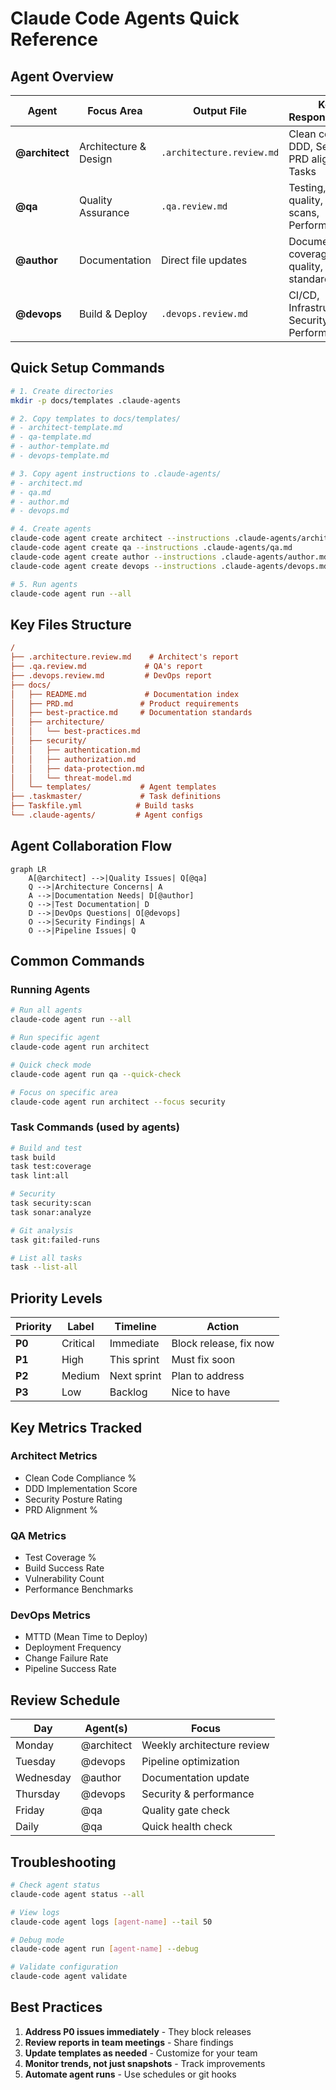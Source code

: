 # Claude Code Agents Quick Reference

## Agent Overview

| Agent          | Focus Area            | Output File               | Key Responsibilities                               |
| -------------- | --------------------- | ------------------------- | -------------------------------------------------- |
| **@architect** | Architecture & Design | `.architecture.review.md` | Clean code, DDD, Security, PRD alignment, Tasks    |
| **@qa**        | Quality Assurance     | `.qa.review.md`           | Testing, Code quality, Security scans, Performance |
| **@author**    | Documentation         | Direct file updates       | Documentation coverage, quality, standards         |
| **@devops**    | Build & Deploy        | `.devops.review.md`       | CI/CD, Infrastructure, Security, Performance       |

## Quick Setup Commands

```bash
# 1. Create directories
mkdir -p docs/templates .claude-agents

# 2. Copy templates to docs/templates/
# - architect-template.md
# - qa-template.md
# - author-template.md
# - devops-template.md

# 3. Copy agent instructions to .claude-agents/
# - architect.md
# - qa.md
# - author.md
# - devops.md

# 4. Create agents
claude-code agent create architect --instructions .claude-agents/architect.md
claude-code agent create qa --instructions .claude-agents/qa.md
claude-code agent create author --instructions .claude-agents/author.md
claude-code agent create devops --instructions .claude-agents/devops.md

# 5. Run agents
claude-code agent run --all
```

## Key Files Structure

```ini
/
├── .architecture.review.md    # Architect's report
├── .qa.review.md             # QA's report
├── .devops.review.md         # DevOps report
├── docs/
│   ├── README.md             # Documentation index
│   ├── PRD.md               # Product requirements
│   ├── best-practice.md     # Documentation standards
│   ├── architecture/
│   │   └── best-practices.md
│   ├── security/
│   │   ├── authentication.md
│   │   ├── authorization.md
│   │   ├── data-protection.md
│   │   └── threat-model.md
│   └── templates/           # Agent templates
├── .taskmaster/             # Task definitions
├── Taskfile.yml            # Build tasks
└── .claude-agents/         # Agent configs
```

## Agent Collaboration Flow

```mermaid
graph LR
    A[@architect] -->|Quality Issues| Q[@qa]
    Q -->|Architecture Concerns| A
    A -->|Documentation Needs| D[@author]
    Q -->|Test Documentation| D
    D -->|DevOps Questions| O[@devops]
    O -->|Security Findings| A
    O -->|Pipeline Issues| Q
```

## Common Commands

### Running Agents

```bash
# Run all agents
claude-code agent run --all

# Run specific agent
claude-code agent run architect

# Quick check mode
claude-code agent run qa --quick-check

# Focus on specific area
claude-code agent run architect --focus security
```

### Task Commands (used by agents)

```bash
# Build and test
task build
task test:coverage
task lint:all

# Security
task security:scan
task sonar:analyze

# Git analysis
task git:failed-runs

# List all tasks
task --list-all
```

## Priority Levels

| Priority | Label    | Timeline    | Action                 |
| -------- | -------- | ----------- | ---------------------- |
| **P0**   | Critical | Immediate   | Block release, fix now |
| **P1**   | High     | This sprint | Must fix soon          |
| **P2**   | Medium   | Next sprint | Plan to address        |
| **P3**   | Low      | Backlog     | Nice to have           |

## Key Metrics Tracked

### Architect Metrics

- Clean Code Compliance %
- DDD Implementation Score
- Security Posture Rating
- PRD Alignment %

### QA Metrics

- Test Coverage %
- Build Success Rate
- Vulnerability Count
- Performance Benchmarks

### DevOps Metrics

- MTTD (Mean Time to Deploy)
- Deployment Frequency
- Change Failure Rate
- Pipeline Success Rate

## Review Schedule

| Day       | Agent(s)   | Focus                      |
| --------- | ---------- | -------------------------- |
| Monday    | @architect | Weekly architecture review |
| Tuesday   | @devops    | Pipeline optimization      |
| Wednesday | @author    | Documentation update       |
| Thursday  | @devops    | Security & performance     |
| Friday    | @qa        | Quality gate check         |
| Daily     | @qa        | Quick health check         |

## Troubleshooting

```bash
# Check agent status
claude-code agent status --all

# View logs
claude-code agent logs [agent-name] --tail 50

# Debug mode
claude-code agent run [agent-name] --debug

# Validate configuration
claude-code agent validate
```

## Best Practices

1. **Address P0 issues immediately** - They block releases
2. **Review reports in team meetings** - Share findings
3. **Update templates as needed** - Customize for your team
4. **Monitor trends, not just snapshots** - Track improvements
5. **Automate agent runs** - Use schedules or git hooks
